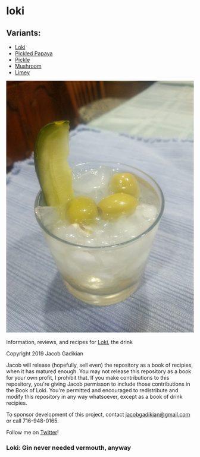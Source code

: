 # loki

## Variants:

* [Loki](loki.md)
* [Pickled Papaya](pickledpapaya.md)
* [Pickle](pickle.md)
* [Mushroom](mushroom.md)
* [Limey](limey.md)


![Loki](loki.jpg)

Information, reviews, and recipes for [Loki](loki.md), the drink


Copyright 2019 Jacob Gadikian

Jacob will release (hopefully, sell even) the repository as a book of recipies, when it has matured enough.  You may not release this repository as a book for your own profit, I prohibit that.  If you make contributions to this repository, you're giving Jacob permisson to include those contributions in the Book of Loki.  You're permitted and encouraged to redistribute and modify this repository in any way whatsoever, except as a book of drink recipies.  

To sponsor development of this project, contact jacobgadikian@gmail.com or call 716-948-0165.  

Follow me on [Twitter](https://twitter.com/gadikian)!

### Loki: Gin never needed vermouth, anyway
